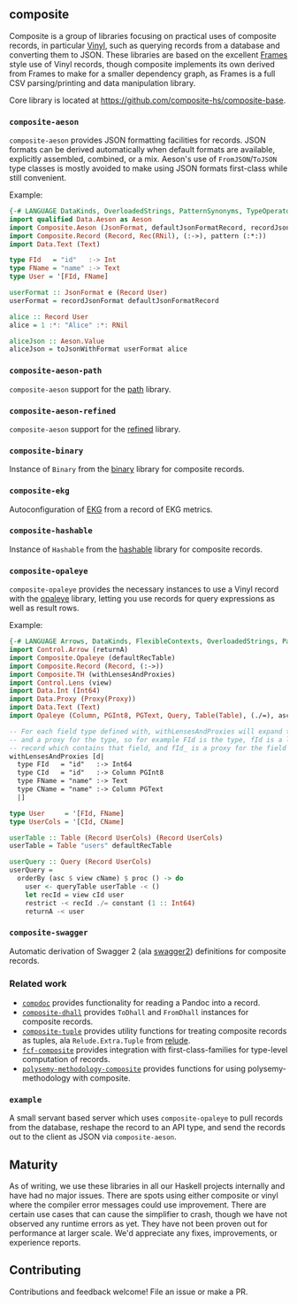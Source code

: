 ## composite

Composite is a group of libraries focusing on practical uses of composite records, in particular [Vinyl](https://github.com/VinylRecords/Vinyl/), such as querying records from a database and converting them to JSON. These libraries are based on the excellent [Frames](https://github.com/acowley/Frames) style use of Vinyl records, though composite implements its own derived from Frames to make for a smaller dependency graph, as Frames is a full CSV parsing/printing and data manipulation library.

Core library is located at https://github.com/composite-hs/composite-base.

### `composite-aeson`

`composite-aeson` provides JSON formatting facilities for records. JSON formats can be derived automatically when default formats are available, explicitly assembled, combined, or a mix. Aeson's use of `FromJSON`/`ToJSON` type classes is mostly avoided to make using JSON formats first-class while still convenient.

Example:

```haskell
{-# LANGUAGE DataKinds, OverloadedStrings, PatternSynonyms, TypeOperators #-}
import qualified Data.Aeson as Aeson
import Composite.Aeson (JsonFormat, defaultJsonFormatRecord, recordJsonFormat, toJsonWithFormat)
import Composite.Record (Record, Rec(RNil), (:->), pattern (:*:))
import Data.Text (Text)

type FId   = "id"   :-> Int
type FName = "name" :-> Text
type User = '[FId, FName]

userFormat :: JsonFormat e (Record User)
userFormat = recordJsonFormat defaultJsonFormatRecord

alice :: Record User
alice = 1 :*: "Alice" :*: RNil

aliceJson :: Aeson.Value
aliceJson = toJsonWithFormat userFormat alice
```

### `composite-aeson-path`

`composite-aeson` support for the [path](https://hackage.haskell.org/package/path) library.

### `composite-aeson-refined`

`composite-aeson` support for the [refined](https://hackage.haskell.org/package/refined) library.

### `composite-binary`

Instance of `Binary` from the [binary](https://hackage.haskell.org/package/binary) library for composite records.

### `composite-ekg`

Autoconfiguration of [EKG](https://hackage.haskell.org/package/ekg) from a record of EKG metrics.

### `composite-hashable`

Instance of `Hashable` from the [hashable](https://hackage.haskell.org/package/hashable) library for composite records.

### `composite-opaleye`

`composite-opaleye` provides the necessary instances to use a Vinyl record with the [opaleye](https://github.com/tomjaguarpaw/haskell-opaleye) library, letting you use records for query expressions as well as result rows.

Example:

```haskell
{-# LANGUAGE Arrows, DataKinds, FlexibleContexts, OverloadedStrings, PatternSynonyms, TemplateHaskell, TypeOperators #-}
import Control.Arrow (returnA)
import Composite.Opaleye (defaultRecTable)
import Composite.Record (Record, (:->))
import Composite.TH (withLensesAndProxies)
import Control.Lens (view)
import Data.Int (Int64)
import Data.Proxy (Proxy(Proxy))
import Data.Text (Text)
import Opaleye (Column, PGInt8, PGText, Query, Table(Table), (./=), asc, constant, orderBy, queryTable, restrict)

-- For each field type defined with, withLensesAndProxies will expand to the type, a record lens for the type,
-- and a proxy for the type, so for example FId is the type, fId is a lens which accesses the "id" field of any
-- record which contains that field, and fId_ is a proxy for the field type in case it's needed.
withLensesAndProxies [d|
  type FId   = "id"   :-> Int64
  type CId   = "id"   :-> Column PGInt8
  type FName = "name" :-> Text
  type CName = "name" :-> Column PGText
  |]

type User     = '[FId, FName]
type UserCols = '[CId, CName]

userTable :: Table (Record UserCols) (Record UserCols)
userTable = Table "users" defaultRecTable

userQuery :: Query (Record UserCols)
userQuery =
  orderBy (asc $ view cName) $ proc () -> do
    user <- queryTable userTable -< ()
    let recId = view cId user
    restrict -< recId ./= constant (1 :: Int64)
    returnA -< user
```

### `composite-swagger`

Automatic derivation of Swagger 2 (ala [swagger2](https://hackage.haskell.org/package/swagger2)) definitions for composite records.

### Related work

- [`compdoc`](https://hackage.haskell.org/package/compdoc) provides functionality for reading a Pandoc into a record.
- [`composite-dhall`](https://hackage.haskell.org/package/composite-dhall) provides `ToDhall` and `FromDhall` instances for composite records.
- [`composite-tuple`](https://hackage.haskell.org/package/composite-tuple) provides utility functions for treating composite records as tuples, ala `Relude.Extra.Tuple` from [relude](https://hackage.haskell.org/package/relude).
- [`fcf-composite`](https://hackage.haskell.org/package/fcf-composite) provides integration with first-class-families for type-level computation of records.
- [`polysemy-methodology-composite`](https://hackage.haskell.org/package/polysemy-methodology-composite) provides functions for using polysemy-methodology with composite.

### `example`

A small servant based server which uses `composite-opaleye` to pull records from the database, reshape
the record to an API type, and send the records out to the client as JSON via `composite-aeson`.

## Maturity

As of writing, we use these libraries in all our Haskell projects internally and have had no major issues. There are spots using either composite or vinyl where the compiler error messages could use improvement. There are certain use cases that can cause the simplifier to crash, though we have not observed any runtime errors as yet. They have not been proven out for performance at larger scale. We'd appreciate any fixes, improvements, or experience reports.

## Contributing

Contributions and feedback welcome! File an issue or make a PR.
